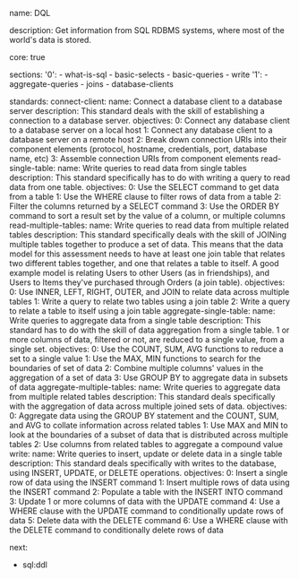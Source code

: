 name: DQL

description: Get information from SQL RDBMS systems, where most of the world's data is stored.

core: true

sections:
'0': - what-is-sql - basic-selects - basic-queries - write
'1': - aggregate-queries - joins - database-clients

standards:
connect-client:
name: Connect a database client to a database server
description: This standard deals with the skill of establishing a connection to a database server.
objectives:
0: Connect any database client to a database server on a local host
1: Connect any database client to a database server on a remote host
2: Break down connection URIs into their component elements (protocol, hostname, credentials, port, database name, etc)
3: Assemble connection URIs from component elements
read-single-table:
name: Write queries to read data from single tables
description: This standard specifically has to do with writing a query to read data from one table.
objectives:
0: Use the SELECT command to get data from a table
1: Use the WHERE clause to filter rows of data from a table
2: Filter the columns returned by a SELECT command
3: Use the ORDER BY command to sort a result set by the value of a column, or multiple columns
read-multiple-tables:
name: Write queries to read data from multiple related tables
description: This standard specifically deals with the skill of JOINing multiple tables together to produce a set of data. This means that the data model for this assessment needs to have at least one join table that relates two different tables together, and one that relates a table to itself. A good example model is relating Users to other Users (as in friendships), and Users to Items they've purchased through Orders (a join table).
objectives:
0: Use INNER, LEFT, RIGHT, OUTER, and JOIN to relate data across multiple tables
1: Write a query to relate two tables using a join table
2: Write a query to relate a table to itself using a join table
aggregate-single-table:
name: Write queries to aggregate data from a single table
description: This standard has to do with the skill of data aggregation from a single table. 1 or more columns of data, filtered or not, are reduced to a single value, from a single set.
objectives:
0: Use the COUNT, SUM, AVG functions to reduce a set to a single value
1: Use the MAX, MIN functions to search for the boundaries of set of data
2: Combine multiple columns' values in the aggregation of a set of data
3: Use GROUP BY to aggregate data in subsets of data
aggregate-multiple-tables:
name: Write queries to aggregate data from multiple related tables
description: This standard deals specifically with the aggregation of data across multiple joined sets of data.
objectives:
0: Aggregate data using the GROUP BY statement and the COUNT, SUM, and AVG to collate information across related tables
1: Use MAX and MIN to look at the boundaries of a subset of data that is distributed across multiple tables
2: Use columns from related tables to aggregate a compound value
write:
name: Write queries to insert, update or delete data in a single table
description: This standard deals specifically with writes to the database, using INSERT, UPDATE, or DELETE operations.
objectives:
0: Insert a single row of data using the INSERT command
1: Insert multiple rows of data using the INSERT command
2: Populate a table with the INSERT INTO command
3: Update 1 or more columns of data with the UPDATE command
4: Use a WHERE clause with the UPDATE command to conditionally update rows of data
5: Delete data with the DELETE command
6: Use a WHERE clause with the DELETE command to conditionally delete rows of data

next:

- sql:ddl
